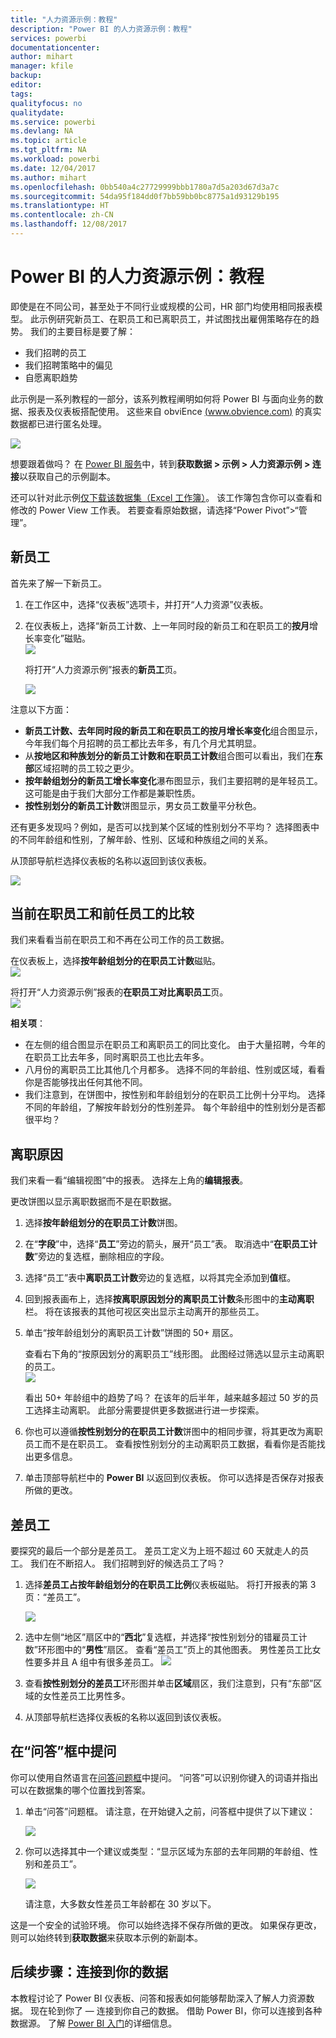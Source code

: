 ```yaml
---
title: "人力资源示例：教程"
description: "Power BI 的人力资源示例：教程"
services: powerbi
documentationcenter: 
author: mihart
manager: kfile
backup: 
editor: 
tags: 
qualityfocus: no
qualitydate: 
ms.service: powerbi
ms.devlang: NA
ms.topic: article
ms.tgt_pltfrm: NA
ms.workload: powerbi
ms.date: 12/04/2017
ms.author: mihart
ms.openlocfilehash: 0bb540a4c27729999bbb1780a7d5a203d67d3a7c
ms.sourcegitcommit: 54da95f184dd0f7bb59bb0bc8775a1d93129b195
ms.translationtype: HT
ms.contentlocale: zh-CN
ms.lasthandoff: 12/08/2017
---
```

# <a name="human-resources-sample-for-power-bi-take-a-tour"></a>Power BI 的人力资源示例：教程
即使是在不同公司，甚至处于不同行业或规模的公司，HR 部门均使用相同报表模型。 此示例研究新员工、在职员工和已离职员工，并试图找出雇佣策略存在的趋势。 我们的主要目标是要了解：

* 我们招聘的员工
* 我们招聘策略中的偏见
* 自愿离职趋势

此示例是一系列教程的一部分，该系列教程阐明如何将 Power BI 与面向业务的数据、报表及仪表板搭配使用。 这些来自 obviEnce [(www.obvience.com)](http://www.obvience.com/) 的真实数据都已进行匿名处理。

![](media/sample-human-resources/hr1.png)

想要跟着做吗？ 在 [Power BI 服务](https://powerbi.com)中，转到**获取数据 > 示例 > 人力资源示例 > 连接**以获取自己的示例副本。

还可以针对此示例[仅下载该数据集（Excel 工作簿）](http://go.microsoft.com/fwlink/?LinkId=529780)。 该工作簿包含你可以查看和修改的 Power View 工作表。 若要查看原始数据，请选择“Power Pivot”>“管理”。

## <a name="new-hires"></a>新员工
首先来了解一下新员工。

1. 在工作区中，选择“仪表板”选项卡，并打开“人力资源”仪表板。
2. 在仪表板上，选择“新员工计数、上一年同时段的新员工和在职员工的**按月**增长率变化”磁贴。  
   ![](media/sample-human-resources/hr2.png)  
   
   将打开“人力资源示例”报表的**新员工**页。  
   
   ![](media/sample-human-resources/hr3.png)

注意以下方面：

* **新员工计数、去年同时段的新员工和在职员工的按月增长率变化**组合图显示，今年我们每个月招聘的员工都比去年多，有几个月尤其明显。
* 从**按地区和种族划分的新员工计数和在职员工计数**组合图可以看出，我们在**东部**区域招聘的员工较之更少。
* **按年龄组划分的新员工增长率变化**瀑布图显示，我们主要招聘的是年轻员工。 这可能是由于我们大部分工作都是兼职性质。
* **按性别划分的新员工计数**饼图显示，男女员工数量平分秋色。

还有更多发现吗？例如，是否可以找到某个区域的性别划分不平均？ 选择图表中的不同年龄组和性别，了解年龄、性别、区域和种族组之间的关系。

从顶部导航栏选择仪表板的名称以返回到该仪表板。

![](media/sample-human-resources/power-bi-breadcrumbs.png)

## <a name="compare-current-active-and-former-employees"></a>当前在职员工和前任员工的比较
我们来看看当前在职员工和不再在公司工作的员工数据。

在仪表板上，选择**按年龄组划分的在职员工计数**磁贴。  
![](media/sample-human-resources/pbi_hr_sample_activepie.png)

将打开“人力资源示例”报表的**在职员工对比离职员工**页。  
![](media/sample-human-resources/hr5.png)

**相关项**：

* 在左侧的组合图显示在职员工和离职员工的同比变化。 由于大量招聘，今年的在职员工比去年多，同时离职员工也比去年多。
* 八月份的离职员工比其他几个月都多。 选择不同的年龄组、性别或区域，看看你是否能够找出任何其他不同。
* 我们注意到，在饼图中，按性别和年龄组划分的在职员工比例十分平均。 选择不同的年龄组，了解按年龄划分的性别差异。 每个年龄组中的性别划分是否都很平均？ 

## <a name="reasons-for-separation"></a>离职原因
我们来看一看“编辑视图”中的报表。 选择左上角的**编辑报表**。 

更改饼图以显示离职数据而不是在职数据。

1. 选择**按年龄组划分的在职员工计数**饼图。
2. 在“**字段**”中，选择“**员工**”旁边的箭头，展开“员工”表。 取消选中“**在职员工计数**”旁边的复选框，删除相应的字段。
3. 选择“员工”表中**离职员工计数**旁边的复选框，以将其完全添加到**值**框。
4. 回到报表画布上，选择**按离职原因划分的离职员工计数**条形图中的**主动离职**栏。 将在该报表的其他可视区突出显示主动离开的那些员工。
5. 单击“按年龄组划分的离职员工计数”饼图的 50+ 扇区。
   
   查看右下角的“按原因划分的离职员工”线形图。 此图经过筛选以显示主动离职的员工。  
   ![](media/sample-human-resources/pbi_hr_sample_sepsover50.png)
   
   看出 50+ 年龄组中的趋势了吗？ 在该年的后半年，越来越多超过 50 岁的员工选择主动离职。 此部分需要提供更多数据进行进一步探索。
6. 你也可以遵循**按性别划分的在职员工计数**饼图中的相同步骤，将其更改为离职员工而不是在职员工。 查看按性别划分的主动离职员工数据，看看你是否能找出更多信息。
7. 单击顶部导航栏中的 **Power BI** 以返回到仪表板。 你可以选择是否保存对报表所做的更改。

## <a name="bad-hires"></a>差员工
要探究的最后一个部分是差员工。 差员工定义为上班不超过 60 天就走人的员工。 我们在不断招人。 我们招聘到好的候选员工了吗？

1. 选择**差员工占按年龄组划分的在职员工比例**仪表板磁贴。 将打开报表的第 3 页：“差员工”。
   
   ![](media/sample-human-resources/hr7.png)  
2. 选中左侧“地区”扇区中的“**西北**”复选框，并选择“按性别划分的错雇员工计数”环形图中的“**男性**”扇区。  查看“差员工”页上的其他图表。 男性差员工比女性要多并且 A 组中有很多差员工。
   ![](media/sample-human-resources/pbi_hr_sample_badhirespage.png)  
3. 查看**按性别划分的差员工**环形图并单击**区域**扇区，我们注意到，只有“东部”区域的女性差员工比男性多。  
4. 从顶部导航栏选择仪表板的名称以返回到该仪表板。

## <a name="asking-a-question-in-the-qa-box"></a>在“问答”框中提问
你可以使用自然语言在[问答问题框](service-how-to-q-and-a.md)中提问。 “问答”可以识别你键入的词语并指出可以在数据集的哪个位置找到答案。

1. 单击“问答”问题框。 请注意，在开始键入之前，问答框中提供了以下建议：
   
   ![](media/sample-human-resources/pbi_hr_sample_qabox.png)
2. 你可以选择其中一个建议或类型：“显示区域为东部的去年同期的年龄组、性别和差员工”。  
   
   ![](media/sample-human-resources/pbi_hr_sample_qa_answer.png)
   
   请注意，大多数女性差员工年龄都在 30 岁以下。

这是一个安全的试验环境。 你可以始终选择不保存所做的更改。 如果保存更改，则可以始终转到**获取数据**来获取本示例的新副本。

## <a name="next-steps-connect-to-your-data"></a>后续步骤：连接到你的数据
本教程讨论了 Power BI 仪表板、问答和报表如何能够帮助深入了解人力资源数据。 现在轮到你了 — 连接到你自己的数据。 借助 Power BI，你可以连接到各种数据源。 了解 [Power BI 入门](service-get-started.md)的详细信息。  


